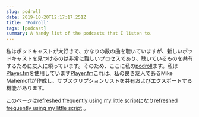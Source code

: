 ```yaml
---
slug: podroll
date: 2019-10-20T12:17:17.251Z
title: 'Podroll'
tags: [podcast]
summary: A handy list of the podcasts that I listen to.
---
```


私はポッドキャストが大好きで、かなりの数の曲を聴いていますが、新しいポッドキャストを見つけるのは非常に難しいプロセスであり、聴いているものを共有するために友人に頼っています。そのため、ここに私の[podroll](https://player.fm/pkinlan/fm.opml)ます。私は[Player.fm](https://player.fm)を使用しています[Player.fm](https://player.fm)これは、私の良き友人であるMike Mahemoffが作成し、サブスクリプションリストを共有およびエクスポートする機能があります。

このページは[refreshed frequently using my little script](https://github.com/PaulKinlan/paul.kinlan.me/blob/main/podroll.js)になり[refreshed frequently using my little script](https://github.com/PaulKinlan/paul.kinlan.me/blob/main/podroll.js) 。

<!-- POD REFRESH check podroll.js in the root -->
